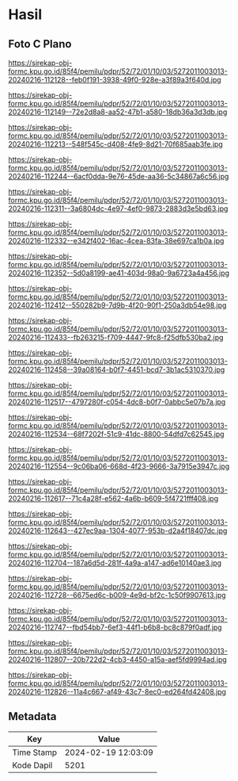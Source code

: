 # Hasil

## Foto C Plano

https://sirekap-obj-formc.kpu.go.id/85f4/pemilu/pdpr/52/72/01/10/03/5272011003013-20240216-112128--feb0f191-3938-49f0-928e-a3f89a3f640d.jpg

https://sirekap-obj-formc.kpu.go.id/85f4/pemilu/pdpr/52/72/01/10/03/5272011003013-20240216-112149--72e2d8a8-aa52-47b1-a580-18db36a3d3db.jpg

https://sirekap-obj-formc.kpu.go.id/85f4/pemilu/pdpr/52/72/01/10/03/5272011003013-20240216-112213--548f545c-d408-4fe9-8d21-70f685aab3fe.jpg

https://sirekap-obj-formc.kpu.go.id/85f4/pemilu/pdpr/52/72/01/10/03/5272011003013-20240216-112244--6acf0dda-9e76-45de-aa36-5c34867a6c56.jpg

https://sirekap-obj-formc.kpu.go.id/85f4/pemilu/pdpr/52/72/01/10/03/5272011003013-20240216-112311--3a6804dc-4e97-4ef0-9873-2883d3e5bd63.jpg

https://sirekap-obj-formc.kpu.go.id/85f4/pemilu/pdpr/52/72/01/10/03/5272011003013-20240216-112332--e342f402-16ac-4cea-83fa-38e697ca1b0a.jpg

https://sirekap-obj-formc.kpu.go.id/85f4/pemilu/pdpr/52/72/01/10/03/5272011003013-20240216-112352--5d0a8199-ae41-403d-98a0-9a6723a4a456.jpg

https://sirekap-obj-formc.kpu.go.id/85f4/pemilu/pdpr/52/72/01/10/03/5272011003013-20240216-112412--550282b9-7d9b-4f20-90f1-250a3db54e98.jpg

https://sirekap-obj-formc.kpu.go.id/85f4/pemilu/pdpr/52/72/01/10/03/5272011003013-20240216-112433--fb263215-f709-4447-9fc8-f25dfb530ba2.jpg

https://sirekap-obj-formc.kpu.go.id/85f4/pemilu/pdpr/52/72/01/10/03/5272011003013-20240216-112458--39a08164-b0f7-4451-bcd7-3b1ac5310370.jpg

https://sirekap-obj-formc.kpu.go.id/85f4/pemilu/pdpr/52/72/01/10/03/5272011003013-20240216-112517--4797280f-c054-4dc8-b0f7-0abbc5e07b7a.jpg

https://sirekap-obj-formc.kpu.go.id/85f4/pemilu/pdpr/52/72/01/10/03/5272011003013-20240216-112534--68f7202f-51c9-41dc-8800-54dfd7c62545.jpg

https://sirekap-obj-formc.kpu.go.id/85f4/pemilu/pdpr/52/72/01/10/03/5272011003013-20240216-112554--9c06ba06-668d-4f23-9666-3a7915e3947c.jpg

https://sirekap-obj-formc.kpu.go.id/85f4/pemilu/pdpr/52/72/01/10/03/5272011003013-20240216-112617--71c4a28f-e562-4a6b-b609-5f4721fff408.jpg

https://sirekap-obj-formc.kpu.go.id/85f4/pemilu/pdpr/52/72/01/10/03/5272011003013-20240216-112643--427ec9aa-1304-4077-953b-d2a4f18407dc.jpg

https://sirekap-obj-formc.kpu.go.id/85f4/pemilu/pdpr/52/72/01/10/03/5272011003013-20240216-112704--187a6d5d-281f-4a9a-a147-ad6e10140ae3.jpg

https://sirekap-obj-formc.kpu.go.id/85f4/pemilu/pdpr/52/72/01/10/03/5272011003013-20240216-112728--6675ed6c-b009-4e9d-bf2c-1c50f9907613.jpg

https://sirekap-obj-formc.kpu.go.id/85f4/pemilu/pdpr/52/72/01/10/03/5272011003013-20240216-112747--fbd54bb7-6ef3-44f1-b6b8-bc8c879f0adf.jpg

https://sirekap-obj-formc.kpu.go.id/85f4/pemilu/pdpr/52/72/01/10/03/5272011003013-20240216-112807--20b722d2-4cb3-4450-a15a-aef5fd9994ad.jpg

https://sirekap-obj-formc.kpu.go.id/85f4/pemilu/pdpr/52/72/01/10/03/5272011003013-20240216-112826--11a4c667-af49-43c7-8ec0-ed264fd42408.jpg


## Metadata

| Key        | Value               |
| ---------- | ------------------- |
| Time Stamp | 2024-02-19 12:03:09 |
| Kode Dapil | 5201                |



